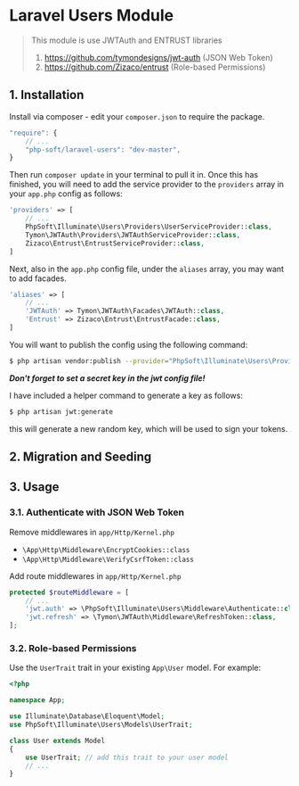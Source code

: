 # Laravel Users Module

> This module is use JWTAuth and ENTRUST libraries
> 
> 1. https://github.com/tymondesigns/jwt-auth (JSON Web Token)
> 2. https://github.com/Zizaco/entrust (Role-based Permissions)

## 1. Installation

Install via composer - edit your `composer.json` to require the package.

```js
"require": {
    // ...
    "php-soft/laravel-users": "dev-master",
}
```

Then run `composer update` in your terminal to pull it in.
Once this has finished, you will need to add the service provider to the `providers` array in your `app.php` config as follows:

```php
'providers' => [
    // ...
    PhpSoft\Illuminate\Users\Providers\UserServiceProvider::class,
    Tymon\JWTAuth\Providers\JWTAuthServiceProvider::class,
    Zizaco\Entrust\EntrustServiceProvider::class,
]
```

Next, also in the `app.php` config file, under the `aliases` array, you may want to add facades.

```php
'aliases' => [
    // ...
    'JWTAuth' => Tymon\JWTAuth\Facades\JWTAuth::class,
    'Entrust' => Zizaco\Entrust\EntrustFacade::class,
]
```

You will want to publish the config using the following command:

```sh
$ php artisan vendor:publish --provider="PhpSoft\Illuminate\Users\Providers\UserServiceProvider"
```

***Don't forget to set a secret key in the jwt config file!***

I have included a helper command to generate a key as follows:

```sh
$ php artisan jwt:generate
```

this will generate a new random key, which will be used to sign your tokens.

## 2. Migration and Seeding

## 3. Usage

### 3.1. Authenticate with JSON Web Token

Remove middlewares in `app/Http/Kernel.php`

* `\App\Http\Middleware\EncryptCookies::class`
* `\App\Http\Middleware\VerifyCsrfToken::class`

Add route middlewares in `app/Http/Kernel.php`
```php
protected $routeMiddleware = [
    // ...
    'jwt.auth' => \PhpSoft\Illuminate\Users\Middleware\Authenticate::class,
    'jwt.refresh' => \Tymon\JWTAuth\Middleware\RefreshToken::class,
];
```

### 3.2. Role-based Permissions

Use the `UserTrait` trait in your existing `App\User` model. For example:

```php
<?php

namespace App;

use Illuminate\Database\Eloquent\Model;
use PhpSoft\Illuminate\Users\Models\UserTrait;

class User extends Model
{
    use UserTrait; // add this trait to your user model
    // ...
}
```

